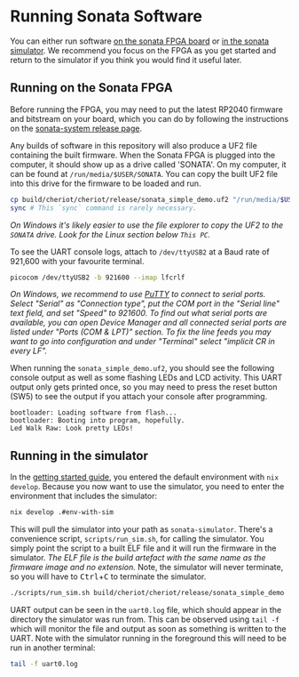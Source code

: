 # Running Sonata Software

You can either run software [on the sonata FPGA board](#running-on-the-sonata-fpga) or [in the sonata simulator](#running-in-the-simulator).
We recommend you focus on the FPGA as you get started and return to the simulator if you think you would find it useful later.

## Running on the Sonata FPGA

Before running the FPGA, you may need to put the latest RP2040 firmware and bitstream on your board, which you can do by following the instructions on the [sonata-system release page][].

[sonata-system release page]: https://github.com/lowRISC/sonata-system/releases

Any builds of software in this repository will also produce a UF2 file containing the built firmware.
When the Sonata FPGA is plugged into the computer, it should show up as a drive called 'SONATA'.
On my computer, it can be found at `/run/media/$USER/SONATA`.
You can copy the built UF2 file into this drive for the firmware to be loaded and run.

```sh
cp build/cheriot/cheriot/release/sonata_simple_demo.uf2 "/run/media/$USER/SONATA/"
sync # This `sync` command is rarely necessary.
```

*On Windows it's likely easier to use the file explorer to copy the UF2 to the `SONATA` drive.*
*Look for the Linux section below `This PC`.*

To see the UART console logs, attach to `/dev/ttyUSB2` at a Baud rate of 921,600 with your favourite terminal.

```sh
picocom /dev/ttyUSB2 -b 921600 --imap lfcrlf
```

*On Windows, we recommend to use [PuTTY](https://www.putty.org/) to connect to serial ports.*
*Select "Serial" as "Connection type", put the COM port in the "Serial line" text field, and set "Speed" to 921600.*
*To find out what serial ports are available, you can open Device Manager and all connected serial ports are listed under "Ports (COM & LPT)" section.*
*To fix the line feeds you may want to go into configuration and under "Terminal" select "implicit CR in every LF".*

When running the `sonata_simple_demo.uf2`, you should see the following console output as well as some flashing LEDs and LCD activity.
This UART output only gets printed once, so you may need to press the reset button (SW5) to see the output if you attach your console after programming.

```
bootloader: Loading software from flash...
bootloader: Booting into program, hopefully.
Led Walk Raw: Look pretty LEDs!
```

## Running in the simulator

In the [getting started guide][], you entered the default environment with `nix develop`.
Because you now want to use the simulator, you need to enter the environment that includes the simulator:

```sh
nix develop .#env-with-sim
```

[getting started guide]: ../getting-started.md

This will pull the simulator into your path as `sonata-simulator`.
There's a convenience script, `scripts/run_sim.sh`, for calling the simulator.
You simply point the script to a built ELF file and it will run the firmware in the simulator.
*The ELF file is the build artefact with the same name as the firmware image and no extension.*
Note, the simulator will never terminate, so you will have to <kbd>Ctrl</kbd>+<kbd>C</kbd> to terminate the simulator.

```sh
./scripts/run_sim.sh build/cheriot/cheriot/release/sonata_simple_demo
```

UART output can be seen in the `uart0.log` file, which should appear in the directory the simulator was run from.
This can be observed using `tail -f` which will monitor the file and output as soon as something is written to the UART.
Note with the simulator running in the foreground this will need to be run in another terminal:

```sh
tail -f uart0.log
```
